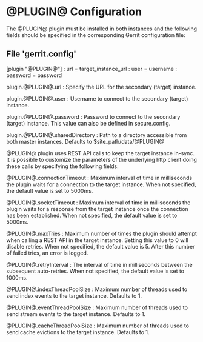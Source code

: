 @PLUGIN@ Configuration
=========================

The @PLUGIN@ plugin must be installed in both instances and the following fields
should be specified in the corresponding Gerrit configuration file:

File 'gerrit.config'
--------------------

[plugin "@PLUGIN@"]
:  url = target_instance_url
:  user = username
:  password = password

plugin.@PLUGIN@.url
:   Specify the URL for the secondary (target) instance.

plugin.@PLUGIN@.user
:   Username to connect to the secondary (target) instance.

plugin.@PLUGIN@.password
:   Password to connect to the secondary (target) instance. This value can
     also be defined in secure.config.

plugin.@PLUGIN@.sharedDirectory
:   Path to a directory accessible from both master instances. Defaults to
$site_path/data/@PLUGIN@

@PLUGIN@ plugin uses REST API calls to keep the target instance in-sync. It
is possible to customize the parameters of the underlying http client doing these
calls by specifying the following fields:

@PLUGIN@.connectionTimeout
:   Maximum interval of time in milliseconds the plugin waits for a connection
    to the target instance. When not specified, the default value is set to 5000ms.

@PLUGIN@.socketTimeout
:   Maximum interval of time in milliseconds the plugin waits for a response from the
    target instance once the connection has been established. When not specified,
    the default value is set to 5000ms.

@PLUGIN@.maxTries
:   Maximum number of times the plugin should attempt when calling a REST API in
    the target instance. Setting this value to 0 will disable retries. When not
    specified, the default value is 5. After this number of failed tries, an
    error is logged.

@PLUGIN@.retryInterval
:   The interval of time in milliseconds between the subsequent auto-retries.
    When not specified, the default value is set to 1000ms.

@PLUGIN@.indexThreadPoolSize
:   Maximum number of threads used to send index events to the target instance.
    Defaults to 1.

@PLUGIN@.eventThreadPoolSize
:   Maximum number of threads used to send stream events to the target instance.
    Defaults to 1.

@PLUGIN@.cacheThreadPoolSize
:   Maximum number of threads used to send cache evictions to the target instance.
    Defaults to 1.